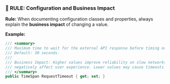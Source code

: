 ### 🎯 RULE: Configuration and Business Impact

**Rule:** When documenting configuration classes and properties, always explain the **business impact** of changing a value.

**Example:**
```csharp
/// <summary>
/// Maximum time to wait for the external API response before timing out.
/// Default: 30 seconds.
///
/// Business Impact: Higher values improve reliability on slow networks but may
/// negatively affect user experience. Lower values may cause timeouts during peak hours.
/// </summary>
public TimeSpan RequestTimeout { get; set; }
```